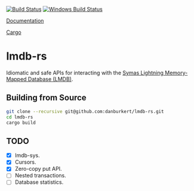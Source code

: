 [![Build Status](https://travis-ci.org/danburkert/lmdb-rs.svg?branch=master)](https://travis-ci.org/danburkert/lmdb-rs)
[![Windows Build Status](https://ci.appveyor.com/api/projects/status/0bw21yfqsrsv3soh/branch/master?svg=true)](https://ci.appveyor.com/project/danburkert/lmdb-rs/branch/master)

[Documentation](http://danburkert.github.io/lmdb-rs/lmdb/index.html)

[Cargo](https://crates.io/crates/lmdb)

# lmdb-rs

Idiomatic and safe APIs for interacting with the
[Symas Lightning Memory-Mapped Database (LMDB)](http://symas.com/mdb/).

## Building from Source

```bash
git clone --recursive git@github.com:danburkert/lmdb-rs.git
cd lmdb-rs
cargo build
```

## TODO

* [x] lmdb-sys.
* [x] Cursors.
* [x] Zero-copy put API.
* [ ] Nested transactions.
* [ ] Database statistics.
